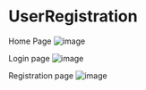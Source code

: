 # UserRegistration

Home Page
![image](https://github.com/Isthifa/LoginProject/assets/87200953/72081e8c-29a9-4742-97ff-a9f3a9e34c77)

Login page
![image](https://github.com/Isthifa/LoginProject/assets/87200953/e0944076-3fff-4c2d-8b93-546beb28f9b1)

Registration page
![image](https://github.com/Isthifa/LoginProject/assets/87200953/74117a66-d9a3-457d-b2af-23e0da0452b3)


